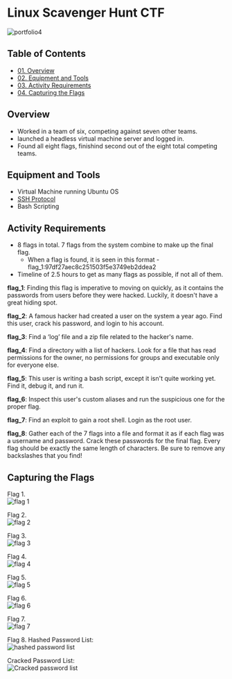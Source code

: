 # Linux Scavenger Hunt CTF

![portfolio4](https://github.com/CJanecka/Projects_and_CTFs/assets/131223318/3f13fc8f-0a98-4e10-8392-8d854c93a283)

## Table of Contents

  + [01. Overview](#Overview)
  + [02. Equipment and Tools](#Equipment-and-Tools)
  + [03. Activity Requirements](#Activity-Requirements)
  + [04. Capturing the Flags](#Capturing-the-Flags)

## Overview

- Worked in a team of six, competing against seven other teams.
- launched a headless virtual machine server and logged in.
- Found all eight flags, finishind second out of the eight total competing teams.

## Equipment and Tools

- Virtual Machine running Ubuntu OS
- [SSH Protocol](#https://www.ssh.com/academy/ssh/protocol)
- Bash Scripting

## Activity Requirements

- 8 flags in total. 7 flags from the system combine to make up the final flag.
  + When a flag is found, it is seen in this format - flag_1:97df27aec8c251503f5e3749eb2ddea2
- Timeline of 2.5 hours to get as many flags as possible, if not all of them.

**flag_1**:
Finding this flag is imperative to moving on quickly, as it contains the passwords from users before they were hacked. Luckily, it doesn't have a great hiding spot.

**flag_2**:
A famous hacker had created a user on the system a year ago. Find this user, crack his password, and login to his account.

**flag_3**:
Find a ‘log’ file and a zip file related to the hacker's name.

**flag_4**:
Find a directory with a list of hackers. Look for a file that has read permissions for the owner, no permissions for groups and executable only for everyone else.

**flag_5**:
This user is writing a bash script, except it isn't quite working yet. Find it, debug it, and run it.

**flag_6**:
Inspect this user's custom aliases and run the suspicious one for the proper flag.

**flag_7**:
Find an exploit to gain a root shell. Login as the root user.

**flag_8**:
Gather each of the 7 flags into a file and format it as if each flag was a username and password.
Crack these passwords for the final flag.
Every flag should be exactly the same length of characters. Be sure to remove any backslashes that you find!

## Capturing the Flags

<add here>

Flag 1.                                                                                                          
![flag 1](https://github.com/CJanecka/Projects_and_CTFs/assets/131223318/ea60720d-5f65-4451-beb9-8ecb9da28250)

Flag 2.                                                                                                          
![flag 2](https://github.com/CJanecka/Projects_and_CTFs/assets/131223318/66349b55-5073-4d8c-8bcc-a50207aa82f3)

Flag 3.                                                                                                              
![flag 3](https://github.com/CJanecka/Projects_and_CTFs/assets/131223318/6f587098-6104-4d51-9591-b28c76b17eac)

Flag 4.                                                                                                        
![flag 4](https://github.com/CJanecka/Projects_and_CTFs/assets/131223318/74771b20-32eb-4f46-928c-0922326c5111)

Flag 5.                                                                                                        
![flag 5](https://github.com/CJanecka/Projects_and_CTFs/assets/131223318/ae6814d4-711d-4a89-be89-f9bf61326b46)

Flag 6.                                                                                                        
![flag 6](https://github.com/CJanecka/Projects_and_CTFs/assets/131223318/489f6888-f7af-41ae-a2ef-099f99e8bef9)

Flag 7.                                                                                                        
![flag 7](https://github.com/CJanecka/Projects_and_CTFs/assets/131223318/9299b52f-b2f9-4651-9e22-0e8105471226)

Flag 8.
Hashed Password List:                                                                                                        
![hashed password list](https://github.com/CJanecka/Projects_and_CTFs/assets/131223318/05f96b23-c353-4a5d-8d4d-6372e2bb1194)

Cracked Password List:                                                                                                          
![Cracked password list](https://github.com/CJanecka/Projects_and_CTFs/assets/131223318/d154dc1e-e981-49a1-ba11-b5a2ce7b0f7f)
